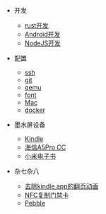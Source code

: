* 开发
  * [rust开发](rust_dev.md)
  * [Android开发](android_dev.md)
  * [NodeJS开发](node_dev.md)

* 配置
  * [ssh](ssh.md)
  * [git](git.md)
  * [qemu](qemu.md)
  * [font](font.md)
  * [Mac](mac.md)
  * [docker](docker.md)

* 墨水屏设备
  * [Kindle](kindle.md)
  * [海信A5Pro CC](a5pro.md)
  * [小米电子书](mireader.md)

* 杂七杂八
  * [去除kindle app的翻页动画](remove_weread_animation.md)
  * [NFC复制门禁卡](nfc.md)
  * [Pebble](pebble.md)
